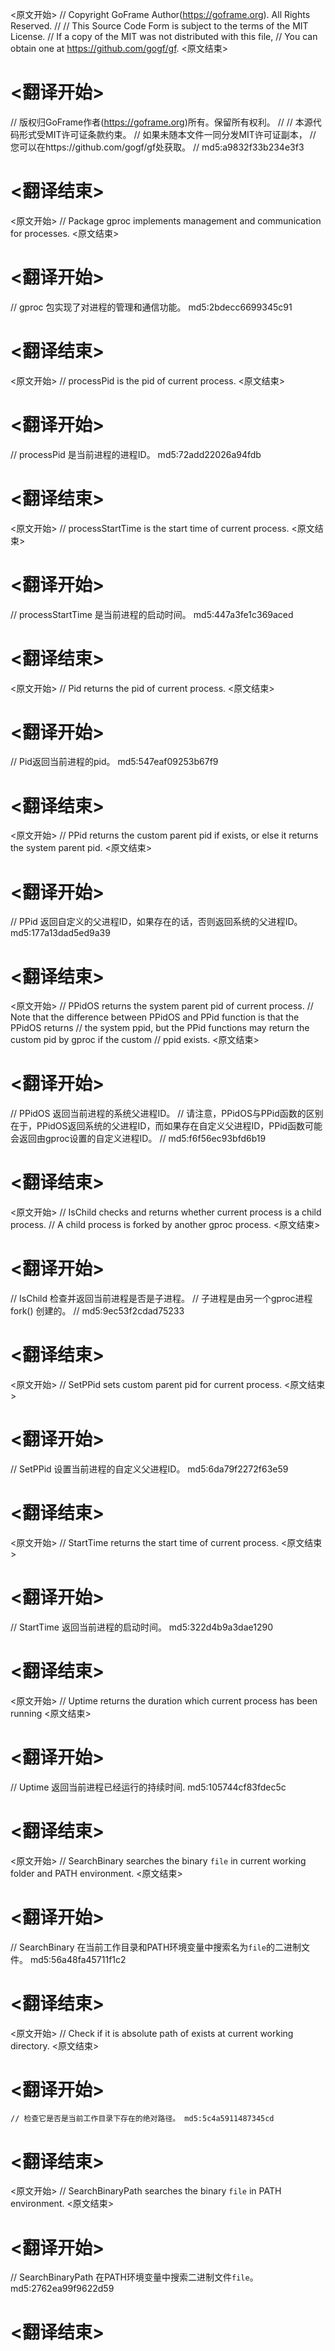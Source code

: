 
<原文开始>
// Copyright GoFrame Author(https://goframe.org). All Rights Reserved.
//
// This Source Code Form is subject to the terms of the MIT License.
// If a copy of the MIT was not distributed with this file,
// You can obtain one at https://github.com/gogf/gf.
<原文结束>

# <翻译开始>
// 版权归GoFrame作者(https://goframe.org)所有。保留所有权利。
//
// 本源代码形式受MIT许可证条款约束。
// 如果未随本文件一同分发MIT许可证副本，
// 您可以在https://github.com/gogf/gf处获取。
// md5:a9832f33b234e3f3
# <翻译结束>


<原文开始>
// Package gproc implements management and communication for processes.
<原文结束>

# <翻译开始>
// gproc 包实现了对进程的管理和通信功能。 md5:2bdecc6699345c91
# <翻译结束>


<原文开始>
// processPid is the pid of current process.
<原文结束>

# <翻译开始>
// processPid 是当前进程的进程ID。 md5:72add22026a94fdb
# <翻译结束>


<原文开始>
// processStartTime is the start time of current process.
<原文结束>

# <翻译开始>
// processStartTime 是当前进程的启动时间。 md5:447a3fe1c369aced
# <翻译结束>


<原文开始>
// Pid returns the pid of current process.
<原文结束>

# <翻译开始>
// Pid返回当前进程的pid。 md5:547eaf09253b67f9
# <翻译结束>


<原文开始>
// PPid returns the custom parent pid if exists, or else it returns the system parent pid.
<原文结束>

# <翻译开始>
// PPid 返回自定义的父进程ID，如果存在的话，否则返回系统的父进程ID。 md5:177a13dad5ed9a39
# <翻译结束>


<原文开始>
// PPidOS returns the system parent pid of current process.
// Note that the difference between PPidOS and PPid function is that the PPidOS returns
// the system ppid, but the PPid functions may return the custom pid by gproc if the custom
// ppid exists.
<原文结束>

# <翻译开始>
// PPidOS 返回当前进程的系统父进程ID。
// 请注意，PPidOS与PPid函数的区别在于，PPidOS返回系统的父进程ID，而如果存在自定义父进程ID，PPid函数可能会返回由gproc设置的自定义进程ID。
// md5:f6f56ec93bfd6b19
# <翻译结束>


<原文开始>
// IsChild checks and returns whether current process is a child process.
// A child process is forked by another gproc process.
<原文结束>

# <翻译开始>
// IsChild 检查并返回当前进程是否是子进程。
// 子进程是由另一个gproc进程 fork() 创建的。
// md5:9ec53f2cdad75233
# <翻译结束>


<原文开始>
// SetPPid sets custom parent pid for current process.
<原文结束>

# <翻译开始>
// SetPPid 设置当前进程的自定义父进程ID。 md5:6da79f2272f63e59
# <翻译结束>


<原文开始>
// StartTime returns the start time of current process.
<原文结束>

# <翻译开始>
// StartTime 返回当前进程的启动时间。 md5:322d4b9a3dae1290
# <翻译结束>


<原文开始>
// Uptime returns the duration which current process has been running
<原文结束>

# <翻译开始>
// Uptime 返回当前进程已经运行的持续时间. md5:105744cf83fdec5c
# <翻译结束>


<原文开始>
// SearchBinary searches the binary `file` in current working folder and PATH environment.
<原文结束>

# <翻译开始>
// SearchBinary 在当前工作目录和PATH环境变量中搜索名为`file`的二进制文件。 md5:56a48fa45711f1c2
# <翻译结束>


<原文开始>
// Check if it is absolute path of exists at current working directory.
<原文结束>

# <翻译开始>
	// 检查它是否是当前工作目录下存在的绝对路径。 md5:5c4a5911487345cd
# <翻译结束>


<原文开始>
// SearchBinaryPath searches the binary `file` in PATH environment.
<原文结束>

# <翻译开始>
// SearchBinaryPath 在PATH环境变量中搜索二进制文件`file`。 md5:2762ea99f9622d59
# <翻译结束>

